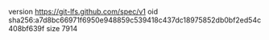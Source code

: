 version https://git-lfs.github.com/spec/v1
oid sha256:a7d8bc66971f6950e948859c539418c437dc18975852db0bf2ed54c408bf639f
size 7914
